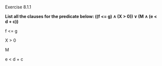Exercise 8.1.1

**List all the clauses for the predicate below: ((f <= g) ∧ (X > 0)) ∨ (M ∧ (e < d + c))**

f <= g

X > 0

M

e < d + c
